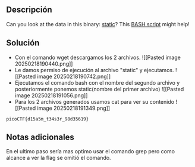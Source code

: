 
## Descripción 

Can you look at the data in this binary: [static](https://mercury.picoctf.net/static/ec4dbd8898ade34e1d60d5b70c1b8c8c/static)? This [BASH script](https://mercury.picoctf.net/static/ec4dbd8898ade34e1d60d5b70c1b8c8c/ltdis.sh) might help!

## Solución

- Con el comando wget descargamos los 2 archivos.
![[Pasted image 20250218190440.png]]
- Le damos permiso de ejecución al archivo "static" y ejecutamos.
![[Pasted image 20250218190742.png]]
- Ejecutamos el comando bash con el nombre del segundo archivo y posteriormente ponemos static(nombre del primer archivo)
![[Pasted image 20250218191056.png]]
- Para los 2 archivos generados usamos cat para ver su contenido
![[Pasted image 20250218191349.png]]



```
picoCTF{d15a5m_t34s3r_98d35619}
```

## Notas adicionales

En el ultimo paso sería mas optimo usar el comando grep pero como alcance a ver la flag se omitió el comando.